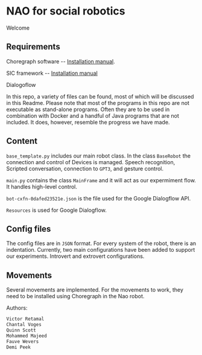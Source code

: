 # NAO for social robotics

Welcome

## Requirements 
Choregraph software -- [Installation manual](https://socialrobotics.atlassian.net/wiki/spaces/SIR2021/pages/2116911105/Choreographe).

SIC framework -- [Installation manual](https://socialrobotics.atlassian.net/wiki/spaces/SIR2021/pages/2116681729/SIC+framework)

Dialogoflow

In this repo, a variety of files can be found, most of which will be discussed in this Readme. Please note that most of the programs in this repo are not executable as stand-alone programs. Often they are to be used in combination with Docker and a handful of Java programs that are not included.  It does, however, resemble the progress we have made.

## Content

```base_template.py``` includes our main robot class. In the class ```BaseRobot``` the connection and control of Devices is managed. Speech recognition, Scripted conversation, connection to ```GPT3```, and gesture control.

```main.py``` contains the class ```MainFrame``` and it will act as our expermiment flow. It handles high-level control.

```bot-cxfn-0dafed23521e.json``` is the file used for the Google Dialogflow API.

```Resources``` is used for Google Dialogflow.

## Config files

The config files are in ```JSON``` format. For every system of the robot, there is an indentation. Currently, two main configurations have been added to support our experiments. Introvert and extrovert configurations. 

## Movements

Several movements are implemented. For the movements to work, they need to be installed using Choregraph in the Nao robot.

Authors:
```bash
Victor Retamal
Chantal Voges
Quinn Scott
Mohammed Majeed
Fauve Wevers
Demi Peek
